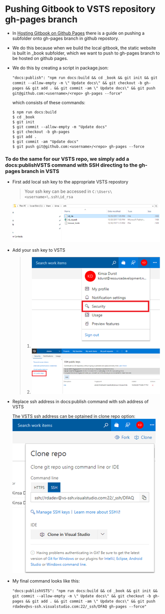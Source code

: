 # Pushing Gitbook to VSTS repository gh-pages branch

- In [Hosting Gitbook on Github Pages](/documentation/host-gitbook-on-github.md) there is a guide on pushing a subfolder onto gh-pages branch in github repostory.

- We do this because when we build the local gitbook, the static website is built in _book subfolder, which we want to push to gh-pages branch to be hosted on github pages.

- We do this by creating a script in package.json:

    `"docs:publish": "npm run docs:build && cd _book && git init && git commit --allow-empty -m \" Update docs\" && git checkout -b gh-pages && git add . && git commit -am \" Update docs\" && git push git@github.com:<username>/<repo> gh-pages --force"`

    which consists of these commands:

    ```
    $ npm run docs:build
    $ cd _book
    $ git init
    $ git commit --allow-empty -m "Update docs"
    $ git checkout -b gh-pages
    $ git add .
    $ git commit -am "Update docs"
    $ git push git@github.com:<username>/<repo> gh-pages --force
    ```

### To do the same for our VSTS repo, we simply add a docs:publishVSTS command with SSH directing to the gh-pages branch in VSTS

- First add local ssh key to the appropriate VSTS repostory

    > Your ssh key can be accessed in `C:\Users\<username>\.ssh\id_rsa`

    ![](./img/ssh-key.png)

- Add your ssh key to VSTS

    > 1. ![](./img/security.png)
    > 2. ![](./img/ssh-keys.png)


- Replace ssh address in docs:publish command with ssh address of VSTS

    The VSTS ssh address can be optained in clone repo option:
    ![](./img/ssh-address.png)

- My final command looks like this:

    `"docs:publishVSTS": "npm run docs:build && cd _book && git init && git commit --allow-empty -m \" Update docs\" && git checkout -b gh-pages && git add . && git commit -am \" Update docs\" && git push rdadev@vs-ssh.visualstudio.com:22/_ssh/DFAQ gh-pages --force"`